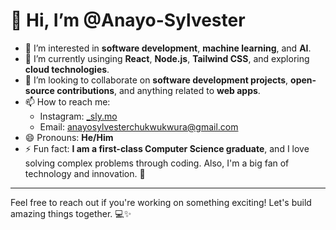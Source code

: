 # 👋 Hi, I’m @Anayo-Sylvester

- 👀 I’m interested in **software development**, **machine learning**, and **AI**.
- 🌱 I’m currently usinging **React**, **Node.js**, **Tailwind CSS**, and exploring **cloud technologies**.
- 💞️ I’m looking to collaborate on **software development projects**, **open-source contributions**, and anything related to **web apps**.
- 📫 How to reach me:
  - Instagram: [_sly.mo](https://www.instagram.com/_sly.mo/)
  - Email: [anayosylvesterchukwukwura@gmail.com](mailto:anayosylvesterchukwukwura@gmail.com)
- 😄 Pronouns: **He/Him**
- ⚡ Fun fact: **I am a first-class Computer Science graduate**, and I love solving complex problems through coding. Also, I'm a big fan of technology and innovation. 🚀

---

Feel free to reach out if you're working on something exciting! Let's build amazing things together. 💻✨
